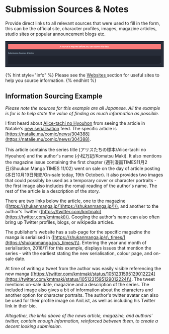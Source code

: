 # Submission Sources & Notes

Provide direct links to all relevant sources that were used to fill in the form, this can be the official site, character profiles, images, magazine articles, studio sites or popular announcement blogs etc.

![The &apos;Submission Sources &amp; Notes&apos; panel](../../.gitbook/assets/submission_source.png)

{% hint style="info" %}
Please see the [Websites ](../../before-you-begin/sourcing/websites.md)section for useful sites to help you source information.
{% endhint %}

## Information Sourcing Example

_Please note the sources for this example are all Japanese. All the example is for is to help state the value of finding as much information as possible._  
  
I first heard about [Alice-tachi no Hyouhon](https://anilist.co/manga/104652) from seeing the article in Natalie's [new serialisation](https://natalie.mu/comic/tag/43) feed. The specific article is [https://natalie.mu/comic/news/304388](https://natalie.mu/comic/news/304388).  
  
This article contains the series title \(アリスたちの標本/Alice-tachi no Hyouhon\) and the author's name \(小松万記/Komatsu Maki\). It also mentions the magazine issue containing the first chapter \(週刊漫画TIMES11月2日/Shuukan Manga TIMES 11/02\) went on sale on the day of article posting \(本日10月19日発売/On-sale today, 19th October\). It also provides two images that could possibly be used as a temporary cover or character portraits - the first image also includes the romaji reading of the author's name. The rest of the article is a description of the story.  
  
There are two links below the article, one to the magazine \([https://shukanmanga.jp/](https://shukanmanga.jp/)\), and another to the author's Twitter \([https://twitter.com/kmtmaki](https://twitter.com/kmtmaki)\). Googling the author's name can also often bring up Twitter profiles, blogs, or wikipedia articles.  
  
The publisher's website has a sub-page for the specific magazine the manga is serialised in \([https://shukanmanga.jp/s\_times/](https://shukanmanga.jp/s_times/)\). Entering the year and month of serialisation, 2018/11 for this example, displays issues that mention the series - with the earliest stating the new serialisation, colour page, and on-sale date.  
  
At time of writing a tweet from the author was easily visible referencing the new manga \([https://twitter.com/kmtmaki/status/1051231595129012224](https://twitter.com/kmtmaki/status/1051231595129012224)\). The tweet mentions on-sale date, magazine and a description of the series. The included image also gives a bit of information about the characters and another option for character portraits. The author's twitter avatar can also be used for their profile image on AniList, as well as including his Twitter link in their bio.  
  
_Altogether, the links above of the news article, magazine, and authors' twitter, contain enough information, reinforced between them, to create a decent looking submission._

